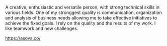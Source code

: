 A creative, enthusiastic and versatile person, with strong technical skills in various fields. One of my stronggest quality is communication, 
organization and analysis of business needs allowing me to take effective initiatives to achieve the fixed goals. I rely on the quality and the 
results of my work. I like teamwork and new challenges.

https://asova.co/

<!---
gasova/gasova is a ✨ special ✨ repository because its `README.md` (this file) appears on your GitHub profile.
You can click the Preview link to take a look at your changes.
--->
